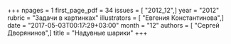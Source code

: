 +++
npages = 1
first_page_pdf = 34
issues = [ "2012_12",]
year = "2012"
rubric = "Задачи в картинках"
illustrators = [ "Евгения Константинова",]
date = "2017-05-03T00:17:29+03:00"
month = "12"
authors = [ "Сергей Дворянинов",]
title = "Надувные шарики"
+++
